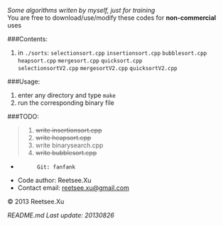 *Some algorithms writen by myself, just for training*  
You are free to download/use/modify these codes for __non-commercial__ uses

###Contents:  
1. in `./sorts`:
`selectionsort.cpp`
`insertionsort.cpp`
`bubblesort.cpp`
`heapsort.cpp`
`mergesort.cpp`
`quicksort.cpp`  
`selectionsortV2.cpp`
`mergesortV2.cpp`
`quicksortV2.cpp`
  

###Usage:  
1. enter any directory and type `make`
2. run the corresponding binary file  

###TODO:
> 1. ~~write insertionsort.cpp~~
> 2. ~~write heapsort.cpp~~
> 3. write binarysearch.cpp  
> 4. ~~write bubblesort.cpp~~


+           Git: fanfank
+   Code author: Reetsee.Xu
+ Contact email: reetsee.xu@gmail.com  

<div class = "footer">
    &copy; 2013 Reetsee.Xu
</div>

*README.md Last update: 20130826*


